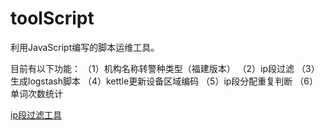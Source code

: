 # toolScript
利用JavaScript编写的脚本运维工具。

目前有以下功能：
（1）机构名称转警种类型（福建版本）
（2）ip段过滤
（3）生成logstash脚本
（4）kettle更新设备区域编码
（5）ip段分配重复判断
（6）单词次数统计

[ip段过滤工具](https://tttrick.github.io/toolScript/ipFilter.html)
